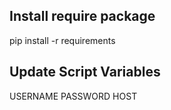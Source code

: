 ## Install require package
pip install -r requirements

## Update Script Variables
USERNAME
PASSWORD
HOST